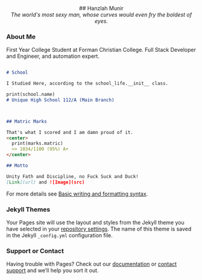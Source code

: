 <center> ## Hanzlah Munir </center>

<center><i> The world's most sexy man, whose curves would even fry the boldest of eyes. </i></center>


### About Me

First Year College Student at Forman Christian College. Full Stack Developer and Engineer, and automation expert.

```markdown

# School

I Studied Here, according to the school_life.__init__ class.

print(school.name)
# Unique High School 112/A (Main Branch)



## Matric Marks

That's what I scored and I am damn proud of it.
<center>
  print(marks.matric)
  >> 1034/1100 (95%) A+
</center>

## Motto

Unity Fath and Discipline, no Fuck Suck and Duck!
[Link](url) and ![Image](src)
```

For more details see [Basic writing and formatting syntax](https://docs.github.com/en/github/writing-on-github/getting-started-with-writing-and-formatting-on-github/basic-writing-and-formatting-syntax).

### Jekyll Themes

Your Pages site will use the layout and styles from the Jekyll theme you have selected in your [repository settings](https://github.com/Mr-Snuffles69/Mr-Snuffles69.github.io/settings/pages). The name of this theme is saved in the Jekyll `_config.yml` configuration file.

### Support or Contact

Having trouble with Pages? Check out our [documentation](https://docs.github.com/categories/github-pages-basics/) or [contact support](https://support.github.com/contact) and we’ll help you sort it out.
